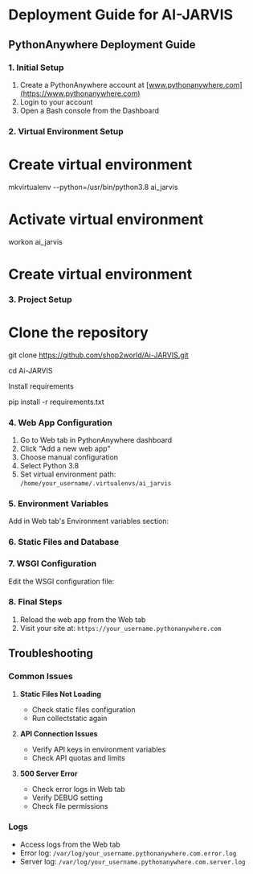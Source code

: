# Deployment Guide for AI-JARVIS

## PythonAnywhere Deployment Guide

### 1. Initial Setup
1. Create a PythonAnywhere account at [www.pythonanywhere.com](https://www.pythonanywhere.com)
2. Login to your account
3. Open a Bash console from the Dashboard

### 2. Virtual Environment Setup

# Create virtual environment
mkvirtualenv --python=/usr/bin/python3.8 ai_jarvis

# Activate virtual environment
workon ai_jarvis


# Create virtual environment

### 3. Project Setup


# Clone the repository
git clone https://github.com/shop2world/Ai-JARVIS.git

cd Ai-JARVIS

Install requirements

pip install -r requirements.txt


### 4. Web App Configuration
1. Go to Web tab in PythonAnywhere dashboard
2. Click "Add a new web app"
3. Choose manual configuration
4. Select Python 3.8
5. Set virtual environment path: `/home/your_username/.virtualenvs/ai_jarvis`

### 5. Environment Variables
Add in Web tab's Environment variables section:

### 6. Static Files and Database

### 7. WSGI Configuration
Edit the WSGI configuration file:

### 8. Final Steps
1. Reload the web app from the Web tab
2. Visit your site at: `https://your_username.pythonanywhere.com`

## Troubleshooting

### Common Issues
1. **Static Files Not Loading**
   - Check static files configuration
   - Run collectstatic again

2. **API Connection Issues**
   - Verify API keys in environment variables
   - Check API quotas and limits

3. **500 Server Error**
   - Check error logs in Web tab
   - Verify DEBUG setting
   - Check file permissions

### Logs
- Access logs from the Web tab
- Error log: `/var/log/your_username.pythonanywhere.com.error.log`
- Server log: `/var/log/your_username.pythonanywhere.com.server.log`

